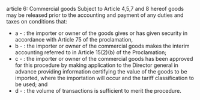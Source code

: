 article 6: Commercial goods
Subject to Article 4,5,7 and 8 hereof goods may be released prior to the accounting and payment of any duties and taxes on conditions that: 
<ul>
			<li>a - : the importer or owner of the goods gives or has given security in accordance with Article 75 of the proclamation, <ul>
			</ul></li>			<li>b - : the importer or owner of the commercial goods makes the interim accounting referred to in Article 15(2)(b) of the Proclamation;<ul>
			</ul></li>			<li>c - : the importer or owner of the commercial goods has been approved for this procedure by making application to the Director general in advance providing information certifying the value of the goods to be imported, where the importation will occur and the tariff classification to be used; and <ul>
			</ul></li>			<li>d - : the volume of transactions is sufficient to merit the procedure. <ul>
			</ul></li></ul>